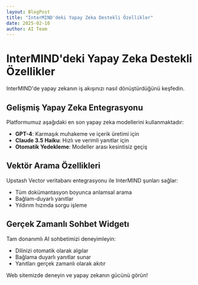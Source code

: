 ```yaml
---
layout: BlogPost
title: "InterMIND'deki Yapay Zeka Destekli Özellikler"
date: 2025-02-10
author: AI Team
---
```


# InterMIND'deki Yapay Zeka Destekli Özellikler

InterMIND'de yapay zekanın iş akışınızı nasıl dönüştürdüğünü keşfedin.

<!--more-->

## Gelişmiş Yapay Zeka Entegrasyonu

Platformumuz aşağıdaki en son yapay zeka modellerini kullanmaktadır:

- **GPT-4**: Karmaşık muhakeme ve içerik üretimi için
- **Claude 3.5 Haiku**: Hızlı ve verimli yanıtlar için
- **Otomatik Yedekleme**: Modeller arası kesintisiz geçiş

## Vektör Arama Özellikleri

Upstash Vector veritabanı entegrasyonu ile InterMIND şunları sağlar:

- Tüm dokümantasyon boyunca anlamsal arama
- Bağlam-duyarlı yanıtlar
- Yıldırım hızında sorgu işleme

## Gerçek Zamanlı Sohbet Widgetı

Tam donanımlı AI sohbetimizi deneyimleyin:

- Dilinizi otomatik olarak algılar
- Bağlama duyarlı yanıtlar sunar
- Yanıtları gerçek zamanlı olarak akıtır

Web sitemizde deneyin ve yapay zekanın gücünü görün!